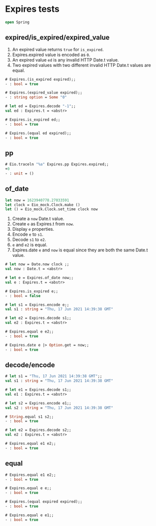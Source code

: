 # Expires tests

```ocaml
open Spring
```

## expired/is_expired/expired_value

1. An expired value returns `true` for `is_expired`.
2. Expires.expired value is encoded as `0`.
2. An expired value `ed` is any invalid HTTP Date.t value.
3. Two expired values with two different invalid HTTP Date.t values are equal.

```ocaml
# Expires.(is_expired expired);;
- : bool = true

# Expires.(expired_value expired);;
- : string option = Some "0"

# let ed = Expires.decode "-1";;
val ed : Expires.t = <abstr>

# Expires.is_expired ed;;
- : bool = true

# Expires.(equal ed expired);;
- : bool = true
```

## pp

```ocaml
# Eio.traceln "%a" Expires.pp Expires.expired;;
+0
- : unit = ()
```

## of_date

```ocaml
let now = 1623940778.27033591 
let clock = Eio_mock.Clock.make ()
let () = Eio_mock.Clock.set_time clock now
```

1. Create a `now` Date.t value.
2. Create `e` as Expires.t from `now`.
3. Display `e` properties.
4. Encode `e` to `s1`.
5. Decode `s1` to `e2`.
6. `e` and `e2` is equal.
7. Expires.date `e` and `now` is equal since they are both the same Date.t value.

```ocaml
# let now = Date.now clock ;;
val now : Date.t = <abstr>

# let e = Expires.of_date now;;
val e : Expires.t = <abstr>

# Expires.is_expired e;;
- : bool = false

# let s1 = Expires.encode e;;
val s1 : string = "Thu, 17 Jun 2021 14:39:38 GMT"

# let e2 = Expires.decode s1;;
val e2 : Expires.t = <abstr>

# Expires.equal e e2;;
- : bool = true

# Expires.date e |> Option.get = now;;
- : bool = true
```

## decode/encode

```ocaml
# let s1 = "Thu, 17 Jun 2021 14:39:38 GMT";;
val s1 : string = "Thu, 17 Jun 2021 14:39:38 GMT"

# let e1 = Expires.decode s1;;
val e1 : Expires.t = <abstr>

# let s2 = Expires.encode e1;;
val s2 : string = "Thu, 17 Jun 2021 14:39:38 GMT"

# String.equal s1 s2;;
- : bool = true

# let e2 = Expires.decode s2;;
val e2 : Expires.t = <abstr>

# Expires.equal e1 e2;;
- : bool = true
```

## equal

```ocaml
# Expires.equal e1 e2;; 
- : bool = true

# Expires.equal e e;;
- : bool = true

# Expires.(equal expired expired);;
- : bool = true

# Expires.equal e e1;;
- : bool = true
```
